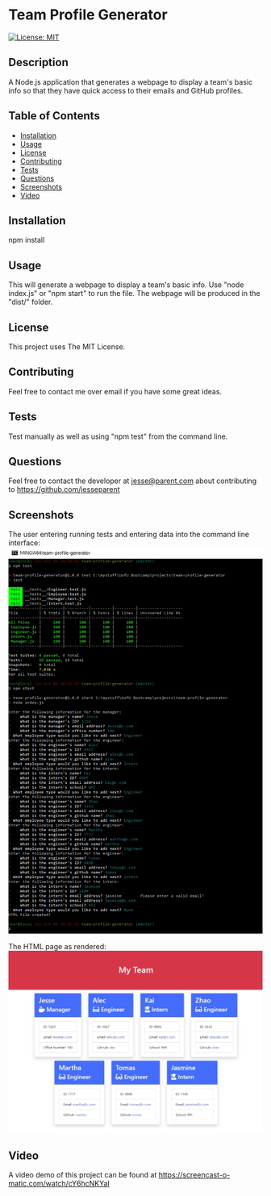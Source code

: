 # Team Profile Generator
[![License: MIT](https://img.shields.io/badge/License-MIT-yellow.svg)](https://opensource.org/licenses/MIT)

## Description 
A Node.js application that generates a webpage to display a team's basic info so that they have quick access to their emails and GitHub profiles.

## Table of Contents
* [Installation](#installation)
* [Usage](#usage)
* [License](#license)
* [Contributing](#contributing)
* [Tests](#tests)
* [Questions](#questions)
* [Screenshots](#screenshots)
* [Video](#video)

## Installation
npm install

## Usage 
This will generate a webpage to display a team's basic info. Use "node index.js" or "npm start" to run the file. The webpage will be produced in the "dist/" folder.

## License
This project uses The MIT License.

## Contributing
Feel free to contact me over email if you have some great ideas.

## Tests
Test manually as well as using "npm test" from the command line.

## Questions
Feel free to contact the developer at jesse@parent.com about contributing to https://github.com/jesseparent

## Screenshots
The user entering running tests and entering data into the command line interface:
![Image](./screenshots/console.jpg)

The HTML page as rendered:
![Image](./screenshots/html.jpg)

## Video
A video demo of this project can be found at https://screencast-o-matic.com/watch/cY6hcNKYaI 
